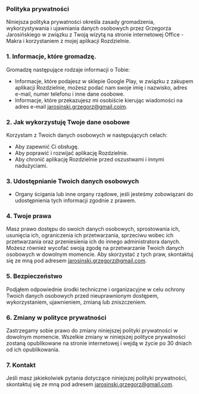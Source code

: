 ### Polityka prywatności
Niniejsza polityka prywatności określa zasady gromadzenia, wykorzystywania i ujawniania danych osobowych przez Grzegorza Jarosińskiego w związku z Twoją wizytą na stronie internetowej Office - Makra i korzystaniem z mojej aplikacji Rozdzielnie.
### 1. Informacje, które gromadzę.
Gromadzę następujące rodzaje informacji o Tobie:
* Informacje, które podajesz w sklepie Google Play, w związku z zakupem aplikacji Rozdzielnie, możesz podać nam swoje imię i nazwisko, adres e-mail, numer telefonu i inne dane osobowe.
* Informacje, które przekazujesz mi osobiście kierując wiadomości na adres e-mail jarosinski.grzegorz@gmail.coim.
### 2. Jak wykorzystuję Twoje dane osobowe
Korzystam z Twoich danych osobowych w następujących celach:
* Aby zapewnić Ci obsługę.
* Aby poprawić i rozwijać aplikację Rozdzielnie.
* Aby chronić aplikację Rozdzielnie przed oszustwami i innymi nadużyciami.
### 3. Udostępnianie Twoich danych osobowych
* Organy ścigania lub inne organy rządowe, jeśli jesteśmy zobowiązani do udostępnienia tych informacji zgodnie z prawem.
### 4. Twoje prawa
Masz prawo dostępu do swoich danych osobowych, sprostowania ich, usunięcia ich, ograniczenia ich przetwarzania, sprzeciwu wobec ich przetwarzania oraz przeniesienia ich do innego administratora danych. Możesz również wycofać swoją zgodę na przetwarzanie Twoich danych osobowych w dowolnym momencie. Aby skorzystać z tych praw, skontaktuj się ze mną pod adresem jarosinski.grzegorz@gmail.com.
### 5. Bezpieczeństwo
Podjąłem odpowiednie środki techniczne i organizacyjne w celu ochrony Twoich danych osobowych przed nieuprawnionym dostępem, wykorzystaniem, ujawnieniem, zmianą lub zniszczeniem.
### 6. Zmiany w polityce prywatności
Zastrzegamy sobie prawo do zmiany niniejszej polityki prywatności w dowolnym momencie. Wszelkie zmiany w niniejszej polityce prywatności zostaną opublikowane na stronie internetowej i wejdą w życie po 30 dniach od ich opublikowania.
### 7. Kontakt
Jeśli masz jakiekolwiek pytania dotyczące niniejszej polityki prywatności, skontaktuj się ze mną pod adresem jarosinski.grzegorz@gmail.com.
